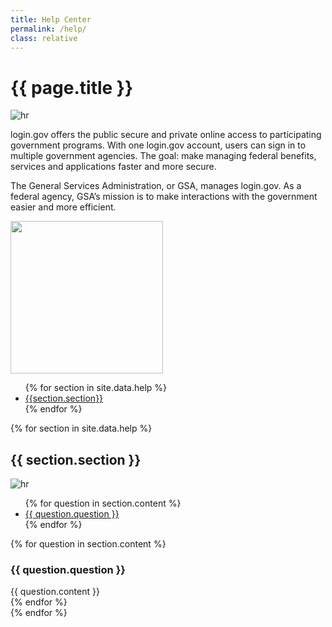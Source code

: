 ```yaml
---
title: Help Center
permalink: /help/
class: relative
---
```


<div id="help-center" class="bg-navy">
  <div class="container cntnr-wide px2 py5">
    <h1 class="mt0 mb1 h2 white">
      {{ page.title }}
    </h1><img alt="hr" class="mb3" src="{{ '/assets/img/hr-red-1.svg' | relative_url }}">
    <div class="clearfix mxn2 fs-20p">
      <div class="sm-col sm-col-8 px2 white">
        <div class="serif">
          <p>
            login.gov offers the public secure and private online access to participating government programs. With one login.gov account, users can sign in to multiple government agencies. The goal: make managing federal benefits, services and applications faster and more secure.
          </p>
          <p>
            The General Services Administration, or GSA, manages login.gov. As a federal agency, GSA’s mission is to make interactions with the government easier and more efficient.
          </p>
        </div>
      </div>
      <div class="sm-col sm-col-4 px2 center sm-show">
        <img alt="" width="244" class="mt2" src="{{ '/assets/img/help-center.svg' | relative_url }}">
      </div>
    </div>
  </div>
</div>
<div class="bg-white">
  <div class="container cntnr-wide px2 pt4 pb5">
    <div class="clearfix">
      <nav id="pb-nav--side-cntnr" class="sm-col-right sm-col-3 sm-show">
        <ul id="pb-nav--side" class="list-reset pt2 red nav">
          {% for section in site.data.help %}
            <li class="mb2"><a class="h5 serif" href="#{{section.anchor}}">{{section.section}}</a></li>
          {% endfor %}
        </ul>
      </nav>
      <div class="sm-col sm-col-8">
        {% for section in site.data.help %}
            <div id="{{ section.anchor }}" class="mb4 pt2">
              <h2 class="mt0 mb1">
              {{ section.section }}
              </h2><img alt="hr" class="mb3" src="{{ '/assets/img/hr-red-2.svg' | prepend: site.baseurl }}">
                <ul class="mb3 bold h4 list-arrow teal js-smooth-scroll">
                  {% for question in section.content %}
                    <li class="mb1"><a href="{{ question.anchor }}">{{ question.question }}</a></li>
                  {% endfor %}
                </ul>
{% for question in section.content %}
<h3 id="{{ question.anchor }}">{{ question.question }}</h3>
<div markdown="1">
{{ question.content }}
</div>
{% endfor %}
            </div>
        {% endfor %}
      </div>
    </div>
  </div>
</div>
